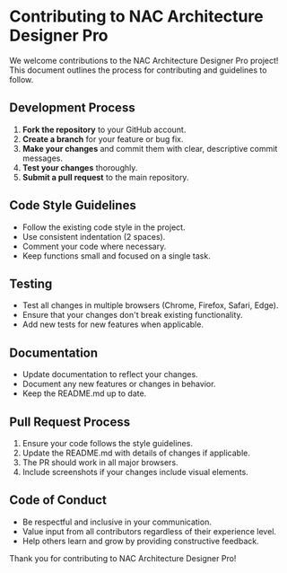 # Contributing to NAC Architecture Designer Pro

We welcome contributions to the NAC Architecture Designer Pro project! This document outlines the process for contributing and guidelines to follow.

## Development Process

1. **Fork the repository** to your GitHub account.
2. **Create a branch** for your feature or bug fix.
3. **Make your changes** and commit them with clear, descriptive commit messages.
4. **Test your changes** thoroughly.
5. **Submit a pull request** to the main repository.

## Code Style Guidelines

- Follow the existing code style in the project.
- Use consistent indentation (2 spaces).
- Comment your code where necessary.
- Keep functions small and focused on a single task.

## Testing

- Test all changes in multiple browsers (Chrome, Firefox, Safari, Edge).
- Ensure that your changes don't break existing functionality.
- Add new tests for new features when applicable.

## Documentation

- Update documentation to reflect your changes.
- Document any new features or changes in behavior.
- Keep the README.md up to date.

## Pull Request Process

1. Ensure your code follows the style guidelines.
2. Update the README.md with details of changes if applicable.
3. The PR should work in all major browsers.
4. Include screenshots if your changes include visual elements.

## Code of Conduct

- Be respectful and inclusive in your communication.
- Value input from all contributors regardless of their experience level.
- Help others learn and grow by providing constructive feedback.

Thank you for contributing to NAC Architecture Designer Pro!
